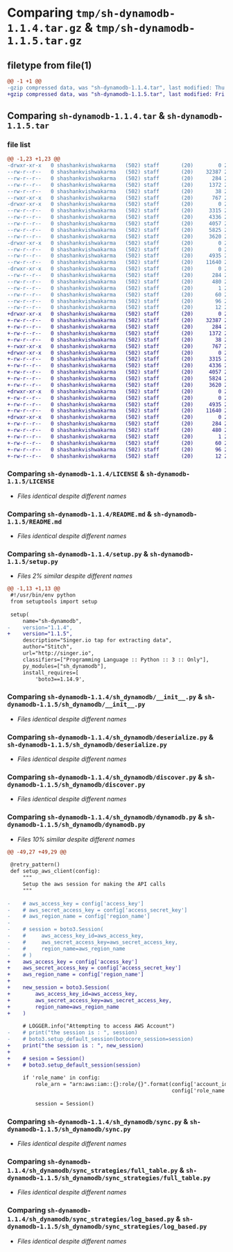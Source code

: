 # Comparing `tmp/sh-dynamodb-1.1.4.tar.gz` & `tmp/sh-dynamodb-1.1.5.tar.gz`

## filetype from file(1)

```diff
@@ -1 +1 @@
-gzip compressed data, was "sh-dynamodb-1.1.4.tar", last modified: Thu Jul  6 12:53:24 2023, max compression
+gzip compressed data, was "sh-dynamodb-1.1.5.tar", last modified: Fri Jul  7 06:33:48 2023, max compression
```

## Comparing `sh-dynamodb-1.1.4.tar` & `sh-dynamodb-1.1.5.tar`

### file list

```diff
@@ -1,23 +1,23 @@
-drwxr-xr-x   0 shashankvishwakarma   (502) staff       (20)        0 2023-07-06 12:53:24.627689 sh-dynamodb-1.1.4/
--rw-r--r--   0 shashankvishwakarma   (502) staff       (20)    32387 2023-07-04 06:05:27.000000 sh-dynamodb-1.1.4/LICENSE
--rw-r--r--   0 shashankvishwakarma   (502) staff       (20)      284 2023-07-06 12:53:24.627350 sh-dynamodb-1.1.4/PKG-INFO
--rw-r--r--   0 shashankvishwakarma   (502) staff       (20)     1372 2023-07-06 09:31:12.000000 sh-dynamodb-1.1.4/README.md
--rw-r--r--   0 shashankvishwakarma   (502) staff       (20)       38 2023-07-06 12:53:24.627806 sh-dynamodb-1.1.4/setup.cfg
--rwxr-xr-x   0 shashankvishwakarma   (502) staff       (20)      767 2023-07-06 12:53:20.000000 sh-dynamodb-1.1.4/setup.py
-drwxr-xr-x   0 shashankvishwakarma   (502) staff       (20)        0 2023-07-06 12:53:24.622999 sh-dynamodb-1.1.4/sh_dynamodb/
--rw-r--r--   0 shashankvishwakarma   (502) staff       (20)     3315 2023-07-06 12:36:07.000000 sh-dynamodb-1.1.4/sh_dynamodb/__init__.py
--rw-r--r--   0 shashankvishwakarma   (502) staff       (20)     4336 2023-07-04 06:05:27.000000 sh-dynamodb-1.1.4/sh_dynamodb/deserialize.py
--rw-r--r--   0 shashankvishwakarma   (502) staff       (20)     4057 2023-07-06 09:31:27.000000 sh-dynamodb-1.1.4/sh_dynamodb/discover.py
--rw-r--r--   0 shashankvishwakarma   (502) staff       (20)     5825 2023-07-06 12:52:58.000000 sh-dynamodb-1.1.4/sh_dynamodb/dynamodb.py
--rw-r--r--   0 shashankvishwakarma   (502) staff       (20)     3620 2023-07-06 09:31:27.000000 sh-dynamodb-1.1.4/sh_dynamodb/sync.py
-drwxr-xr-x   0 shashankvishwakarma   (502) staff       (20)        0 2023-07-06 12:53:24.626586 sh-dynamodb-1.1.4/sh_dynamodb/sync_strategies/
--rw-r--r--   0 shashankvishwakarma   (502) staff       (20)        0 2023-07-04 06:05:27.000000 sh-dynamodb-1.1.4/sh_dynamodb/sync_strategies/__init__.py
--rw-r--r--   0 shashankvishwakarma   (502) staff       (20)     4935 2023-07-06 09:31:27.000000 sh-dynamodb-1.1.4/sh_dynamodb/sync_strategies/full_table.py
--rw-r--r--   0 shashankvishwakarma   (502) staff       (20)    11640 2023-07-06 09:31:27.000000 sh-dynamodb-1.1.4/sh_dynamodb/sync_strategies/log_based.py
-drwxr-xr-x   0 shashankvishwakarma   (502) staff       (20)        0 2023-07-06 12:53:24.625506 sh-dynamodb-1.1.4/sh_dynamodb.egg-info/
--rw-r--r--   0 shashankvishwakarma   (502) staff       (20)      284 2023-07-06 12:53:24.000000 sh-dynamodb-1.1.4/sh_dynamodb.egg-info/PKG-INFO
--rw-r--r--   0 shashankvishwakarma   (502) staff       (20)      480 2023-07-06 12:53:24.000000 sh-dynamodb-1.1.4/sh_dynamodb.egg-info/SOURCES.txt
--rw-r--r--   0 shashankvishwakarma   (502) staff       (20)        1 2023-07-06 12:53:24.000000 sh-dynamodb-1.1.4/sh_dynamodb.egg-info/dependency_links.txt
--rw-r--r--   0 shashankvishwakarma   (502) staff       (20)       60 2023-07-06 12:53:24.000000 sh-dynamodb-1.1.4/sh_dynamodb.egg-info/entry_points.txt
--rw-r--r--   0 shashankvishwakarma   (502) staff       (20)       96 2023-07-06 12:53:24.000000 sh-dynamodb-1.1.4/sh_dynamodb.egg-info/requires.txt
--rw-r--r--   0 shashankvishwakarma   (502) staff       (20)       12 2023-07-06 12:53:24.000000 sh-dynamodb-1.1.4/sh_dynamodb.egg-info/top_level.txt
+drwxr-xr-x   0 shashankvishwakarma   (502) staff       (20)        0 2023-07-07 06:33:48.199836 sh-dynamodb-1.1.5/
+-rw-r--r--   0 shashankvishwakarma   (502) staff       (20)    32387 2023-07-04 06:05:27.000000 sh-dynamodb-1.1.5/LICENSE
+-rw-r--r--   0 shashankvishwakarma   (502) staff       (20)      284 2023-07-07 06:33:48.199357 sh-dynamodb-1.1.5/PKG-INFO
+-rw-r--r--   0 shashankvishwakarma   (502) staff       (20)     1372 2023-07-06 09:31:12.000000 sh-dynamodb-1.1.5/README.md
+-rw-r--r--   0 shashankvishwakarma   (502) staff       (20)       38 2023-07-07 06:33:48.200049 sh-dynamodb-1.1.5/setup.cfg
+-rwxr-xr-x   0 shashankvishwakarma   (502) staff       (20)      767 2023-07-07 06:33:37.000000 sh-dynamodb-1.1.5/setup.py
+drwxr-xr-x   0 shashankvishwakarma   (502) staff       (20)        0 2023-07-07 06:33:48.192825 sh-dynamodb-1.1.5/sh_dynamodb/
+-rw-r--r--   0 shashankvishwakarma   (502) staff       (20)     3315 2023-07-06 12:36:07.000000 sh-dynamodb-1.1.5/sh_dynamodb/__init__.py
+-rw-r--r--   0 shashankvishwakarma   (502) staff       (20)     4336 2023-07-04 06:05:27.000000 sh-dynamodb-1.1.5/sh_dynamodb/deserialize.py
+-rw-r--r--   0 shashankvishwakarma   (502) staff       (20)     4057 2023-07-06 09:31:27.000000 sh-dynamodb-1.1.5/sh_dynamodb/discover.py
+-rw-r--r--   0 shashankvishwakarma   (502) staff       (20)     5824 2023-07-07 06:33:07.000000 sh-dynamodb-1.1.5/sh_dynamodb/dynamodb.py
+-rw-r--r--   0 shashankvishwakarma   (502) staff       (20)     3620 2023-07-06 09:31:27.000000 sh-dynamodb-1.1.5/sh_dynamodb/sync.py
+drwxr-xr-x   0 shashankvishwakarma   (502) staff       (20)        0 2023-07-07 06:33:48.198277 sh-dynamodb-1.1.5/sh_dynamodb/sync_strategies/
+-rw-r--r--   0 shashankvishwakarma   (502) staff       (20)        0 2023-07-04 06:05:27.000000 sh-dynamodb-1.1.5/sh_dynamodb/sync_strategies/__init__.py
+-rw-r--r--   0 shashankvishwakarma   (502) staff       (20)     4935 2023-07-06 09:31:27.000000 sh-dynamodb-1.1.5/sh_dynamodb/sync_strategies/full_table.py
+-rw-r--r--   0 shashankvishwakarma   (502) staff       (20)    11640 2023-07-06 09:31:27.000000 sh-dynamodb-1.1.5/sh_dynamodb/sync_strategies/log_based.py
+drwxr-xr-x   0 shashankvishwakarma   (502) staff       (20)        0 2023-07-07 06:33:48.196497 sh-dynamodb-1.1.5/sh_dynamodb.egg-info/
+-rw-r--r--   0 shashankvishwakarma   (502) staff       (20)      284 2023-07-07 06:33:48.000000 sh-dynamodb-1.1.5/sh_dynamodb.egg-info/PKG-INFO
+-rw-r--r--   0 shashankvishwakarma   (502) staff       (20)      480 2023-07-07 06:33:48.000000 sh-dynamodb-1.1.5/sh_dynamodb.egg-info/SOURCES.txt
+-rw-r--r--   0 shashankvishwakarma   (502) staff       (20)        1 2023-07-07 06:33:48.000000 sh-dynamodb-1.1.5/sh_dynamodb.egg-info/dependency_links.txt
+-rw-r--r--   0 shashankvishwakarma   (502) staff       (20)       60 2023-07-07 06:33:48.000000 sh-dynamodb-1.1.5/sh_dynamodb.egg-info/entry_points.txt
+-rw-r--r--   0 shashankvishwakarma   (502) staff       (20)       96 2023-07-07 06:33:48.000000 sh-dynamodb-1.1.5/sh_dynamodb.egg-info/requires.txt
+-rw-r--r--   0 shashankvishwakarma   (502) staff       (20)       12 2023-07-07 06:33:48.000000 sh-dynamodb-1.1.5/sh_dynamodb.egg-info/top_level.txt
```

### Comparing `sh-dynamodb-1.1.4/LICENSE` & `sh-dynamodb-1.1.5/LICENSE`

 * *Files identical despite different names*

### Comparing `sh-dynamodb-1.1.4/README.md` & `sh-dynamodb-1.1.5/README.md`

 * *Files identical despite different names*

### Comparing `sh-dynamodb-1.1.4/setup.py` & `sh-dynamodb-1.1.5/setup.py`

 * *Files 2% similar despite different names*

```diff
@@ -1,13 +1,13 @@
 #!/usr/bin/env python
 from setuptools import setup
 
 setup(
     name="sh-dynamodb",
-    version="1.1.4",
+    version="1.1.5",
     description="Singer.io tap for extracting data",
     author="Stitch",
     url="http://singer.io",
     classifiers=["Programming Language :: Python :: 3 :: Only"],
     py_modules=["sh_dynamodb"],
     install_requires=[
         'boto3==1.14.9',
```

### Comparing `sh-dynamodb-1.1.4/sh_dynamodb/__init__.py` & `sh-dynamodb-1.1.5/sh_dynamodb/__init__.py`

 * *Files identical despite different names*

### Comparing `sh-dynamodb-1.1.4/sh_dynamodb/deserialize.py` & `sh-dynamodb-1.1.5/sh_dynamodb/deserialize.py`

 * *Files identical despite different names*

### Comparing `sh-dynamodb-1.1.4/sh_dynamodb/discover.py` & `sh-dynamodb-1.1.5/sh_dynamodb/discover.py`

 * *Files identical despite different names*

### Comparing `sh-dynamodb-1.1.4/sh_dynamodb/dynamodb.py` & `sh-dynamodb-1.1.5/sh_dynamodb/dynamodb.py`

 * *Files 10% similar despite different names*

```diff
@@ -49,27 +49,29 @@
 
 @retry_pattern()
 def setup_aws_client(config):
     """
     Setup the aws session for making the API calls
     """
 
-    # aws_access_key = config['access_key']
-    # aws_secret_access_key = config['access_secret_key']
-    # aws_region_name = config['region_name']
-
-    # session = boto3.Session(
-    #     aws_access_key_id=aws_access_key,
-    #     aws_secret_access_key=aws_secret_access_key,
-    #     region_name=aws_region_name
-    # )
+    aws_access_key = config['access_key']
+    aws_secret_access_key = config['access_secret_key']
+    aws_region_name = config['region_name']
+
+    new_session = boto3.Session(
+        aws_access_key_id=aws_access_key,
+        aws_secret_access_key=aws_secret_access_key,
+        region_name=aws_region_name
+    )
 
     # LOGGER.info("Attempting to access AWS Account")
-    # print("the session is : ", session)
-    # boto3.setup_default_session(botocore_session=session)
+    print("the session is : ", new_session)
+
+    # sesion = Session()
+    # boto3.setup_default_session(session)
 
     if 'role_name' in config:
         role_arn = "arn:aws:iam::{}:role/{}".format(config['account_id'].replace('-', ''),
                                                     config['role_name'])
 
         session = Session()
```

### Comparing `sh-dynamodb-1.1.4/sh_dynamodb/sync.py` & `sh-dynamodb-1.1.5/sh_dynamodb/sync.py`

 * *Files identical despite different names*

### Comparing `sh-dynamodb-1.1.4/sh_dynamodb/sync_strategies/full_table.py` & `sh-dynamodb-1.1.5/sh_dynamodb/sync_strategies/full_table.py`

 * *Files identical despite different names*

### Comparing `sh-dynamodb-1.1.4/sh_dynamodb/sync_strategies/log_based.py` & `sh-dynamodb-1.1.5/sh_dynamodb/sync_strategies/log_based.py`

 * *Files identical despite different names*

